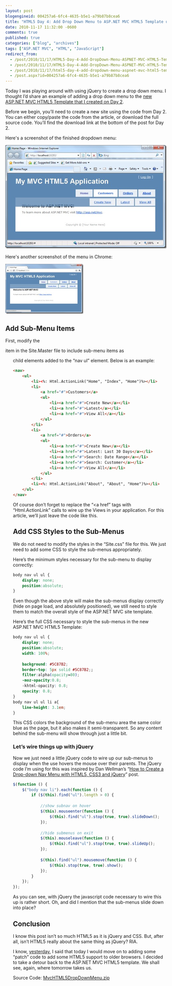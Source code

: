 ```yaml
---
layout: post
blogengineid: 004257a6-6fc4-4635-b5e1-a79b87b8cea6
title: "HTML5 Day 4: Add Drop Down Menu to ASP.NET MVC HTML5 Template using CSS and jQuery"
date: 2010-11-17 11:32:00 -0600
comments: true
published: true
categories: ["blog", "archives"]
tags: ["ASP.NET MVC", "HTML", "JavaScript"]
redirect_from: 
  - /post/2010/11/17/HTML5-Day-4-Add-DropDown-Menu-ASPNET-MVC-HTML5-Template-using-CSS-and-jQuery.aspx
  - /post/2010/11/17/HTML5-Day-4-Add-DropDown-Menu-ASPNET-MVC-HTML5-Template-using-CSS-and-jQuery
  - /post/2010/11/17/html5-day-4-add-dropdown-menu-aspnet-mvc-html5-template-using-css-and-jquery
  - /post.aspx?id=004257a6-6fc4-4635-b5e1-a79b87b8cea6
---
```

<!-- more -->

Today I was playing around with using jQuery to create a drop down menu. I thought I&rsquo;d share an example of adding a drop down menu to the <a title="HTML5 Day 2: Upgrade ASP.NET MVC 2 Site Template to HTML5" href="/post/2010/11/15/HTML5-Day-2-Upgrade-ASPNET-MVC-2-Site-Template-to-HTML5.aspx">new ASP.NET MVC HTML5 Template that I created on Day 2</a>.

Before we begin, you&rsquo;ll need to create a new site using the code from Day 2. You can either copy/paste the code from the article, or download the full source code. You&rsquo;ll find the download link at the bottom of the post for Day 2.

Here's a screenshot of the finished dropdown menu:

<a href="/files/ASPNETMVCHTML5DropDownMenu_IE8.jpg"><img style="background-image: none; padding-left: 0px; padding-right: 0px; display: inline; padding-top: 0px; border: 0px;" title="ASPNETMVCHTML5DropDownMenu_IE8" src="/files/ASPNETMVCHTML5DropDownMenu_IE8_thumb.jpg" alt="ASPNETMVCHTML5DropDownMenu_IE8" width="504" height="323" border="0" /></a>

Here's another screenshot of the menu in Chrome:

<a href="/files/ASPNETMVCHTML5DropDownMenu_Chrome.jpg"><img style="background-image: none; padding-left: 0px; padding-right: 0px; display: inline; padding-top: 0px; border: 0px;" title="ASPNETMVCHTML5DropDownMenu_Chrome" src="/files/ASPNETMVCHTML5DropDownMenu_Chrome_thumb.jpg" alt="ASPNETMVCHTML5DropDownMenu_Chrome" width="244" height="156" border="0" /></a>

## Add Sub-Menu Items

First, modify the <nav> item in the Site.Master file to include sub-menu items as <ul> child elements added to the &ldquo;nav ul&rdquo; element. Below is an example:

```html
<nav>
    <ul>
        <li><%: Html.ActionLink("Home", "Index", "Home")%></li>
        <li>
            <a href="#">Customers</a>
            <ul>
                <li><a href="#">Create New</a></li>
                <li><a href="#">Latest</a></li>
                <li><a href="#">View All</a></li>
            </ul>
        </li>
        <li>
            <a href="#">Orders</a>
            <ul>
                <li><a href="#">Create New</a></li>
                <li><a href="#">Latest: Last 30 Days</a></li>
                <li><a href="#">Search: Date Range</a></li>
                <li><a href="#">Search: Customer</a></li>
                <li><a href="#">View All</a></li>
            </ul>
        </li>
        <li><%: Html.ActionLink("About", "About", "Home")%></li>
    </ul>
</nav>
```

Of course don&rsquo;t forget to replace the &ldquo;<a href&rdquo; tags with &ldquo;Html.ActionLink&rdquo; calls to wire up the Views in your application. For this article, we&rsquo;ll just leave the code like this.

## Add CSS Styles to the Sub-Menus

We do not need to modify the styles in the &ldquo;Site.css&rdquo; file for this. We just need to add some CSS to style the sub-menus appropriately.

Here&rsquo;s the minimum styles necessary for the sub-menu to display correctly:

```css
body nav ul ul {
    display: none;
    position:absolute;
}
```

Even though the above style will make the sub-menus display correctly (hide on page load, and absolutely positioned), we still need to style them to match the overall style of the ASP.NET MVC site template.

Here&rsquo;s the full CSS necessary to style the sub-menus in the new ASP.NET MVC HTML5 Template:

```css
body nav ul ul {
    display: none;
    position:absolute;
    width: 100%;
    
    background: #5C87B2;
    border-top: 5px solid #5C87B2;;
    filter:alpha(opacity=80);
    -moz-opacity:0.8;
    -khtml-opacity: 0.8;
    opacity: 0.8;
}
body nav ul ul li a{
    line-height: 3.1em;
}
```

This CSS colors the background of the sub-menu area the same color blue as the page, but it also makes it semi-transparent. So any content behind the sub-menu will show through just a little bit.
<h3>Let&rsquo;s wire things up with jQuery</h3>

Now we just need a little jQuery code to wire up our sub-menus to display when the use hovers the mouse over their parents. The jQuery code I&rsquo;m using for this was inspired by Dan Wellman&rsquo;s &ldquo;<a href="http://net.tutsplus.com/tutorials/html-css-techniques/how-to-create-a-drop-down-nav-menu-with-html5-css3-and-jquery/">How to Create a Drop-down Nav Menu with HTML5, CSS3 and jQuery</a>&rdquo; post.

```javascript
$(function () {
    $("body nav li").each(function () {
        if ($(this).find("ul").length > 0) {

            //show subnav on hover  
            $(this).mouseenter(function () {
                $(this).find("ul").stop(true, true).slideDown();
            });

            //hide submenus on exit  
            $(this).mouseleave(function () {
                $(this).find("ul").stop(true, true).slideUp();
            });

            $(this).find("ul").mousemove(function () {
                $(this).stop(true, true).show();
            });
        }
    });
});
```

As you can see, with jQuery the javascript code necessary to wire this up is rather short. Oh, and did I mention that the sub-menus slide down into place?

## Conclusion

I know this post isn&rsquo;t so much HTML5 as it is jQuery and CSS. But, after all, isn&rsquo;t HTML5 really about the same thing as jQuery? RIA.

I know, <a title="HTML5 Day 3: Detecting HTML5 Support via JavaScript" href="/post/2010/11/16/HTML5-Day-3-Detecting-HTML5-Support-via-JavaScript.aspx">yesterday</a>, I said that today I would move on to adding some &ldquo;patch&rdquo; code to add some HTML5 support to older browsers. I decided to take a detour back to the ASP.NET MVC HTML5 template. We shall see, again, where tomorrow takes us.

Source Code: <a href="/files/MvcHTML5DropDownMenu_1.zip" target="_self">MvcHTML5DropDownMenu.zip</a>
